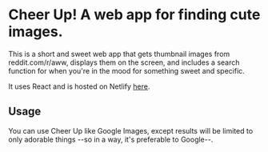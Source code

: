 # Cheer Up! A web app for finding cute images.

This is a short and sweet web app that gets thumbnail images from reddit.com/r/aww, displays them on the screen, and includes a search function for when you're in the mood for something sweet and specific.

It uses React and is hosted on Netlify [here](https://keen-wright-af9e6f.netlify.app/).


## Usage

You can use Cheer Up like Google Images, except results will be limited to only adorable things --so in a way, it's preferable to Google--. 